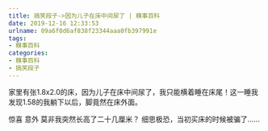 ```yaml
---
title: 搞笑段子->因为儿子在床中间尿了 | 糗事百科
date: 2019-12-16 12:33:53
urlname: 09a6f0d6af838f23344aaa0fb397991e
tags: 
- 糗事百科
categories:
- 糗事百科
- 搞笑段子
---
```

家里有张1.8x2.0的床，因为儿子在床中间尿了，我只能横着睡在床尾！这一睡我发现1.58的我躺下以后，脚竟然在床外面。

惊喜 意外 莫非我突然长高了二十几厘米？  细思极恐，当初买床的时候被骗了......



